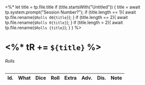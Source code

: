 <%*
let title = tp.file.title 
	if (title.startsWith("Untitled")) { 
		title = await tp.system.prompt("Session Number?");
		if (title.length == 1){
			await tp.file.rename(`$Rolls 00{title}`); 
		}
		if (title.length == 2){
			await tp.file.rename(`$Rolls 0{title}`); 
		}
		if (title.length > 2){
			await tp.file.rename(`$Rolls {title}`); 
		}
	} 
%>
# <%* tR += `${title}` %> 

###### Rolls
| Id. | What           | Dice | Roll | Extra | Adv. | Dis. | Note                             |
| --- | -------------- | ---- | ---- | ----- | ---- | ---- | -------------------------------- |